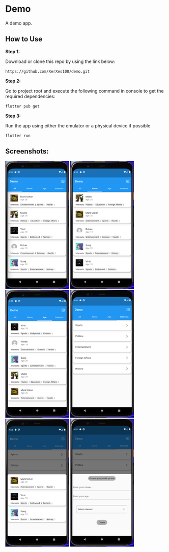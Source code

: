 # Demo
 A demo app.
 
## How to Use 

**Step 1:**

Download or clone this repo by using the link below:

```
https://github.com/XerXes100/demo.git
```

**Step 2:**

Go to project root and execute the following command in console to get the required dependencies: 

```
flutter pub get 
```

**Step 3:**

Run the app using either the emulator or a physical device if possible
```
flutter run 
```


## Screenshots:

<img src="screenshots/ss1.png" width="200" height="400">
<img src="screenshots/ss2.png" width="200" height="400">
<img src="screenshots/ss3.png" width="200" height="400">
<img src="screenshots/ss4.png" width="200" height="400">
<img src="screenshots/ss5.png" width="200" height="400">
<img src="screenshots/ss6.png" width="200" height="400">
